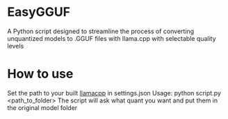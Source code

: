 # EasyGGUF
A Python script designed to streamline the process of converting unquantized models to .GGUF files with llama.cpp with selectable quality levels

# How to use
Set the path to your built [llamacpp](https://github.com/ggerganov/llama.cpp) in settings.json
Usage: python script.py <path_to_folder>
The script will ask what quant you want and put them in the original model folder
